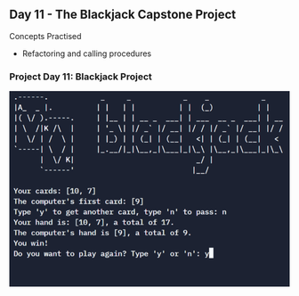 ## Day 11 - The Blackjack Capstone Project

Concepts Practised

- Refactoring and calling procedures

### Project Day 11: Blackjack Project

![img.png](img.png)